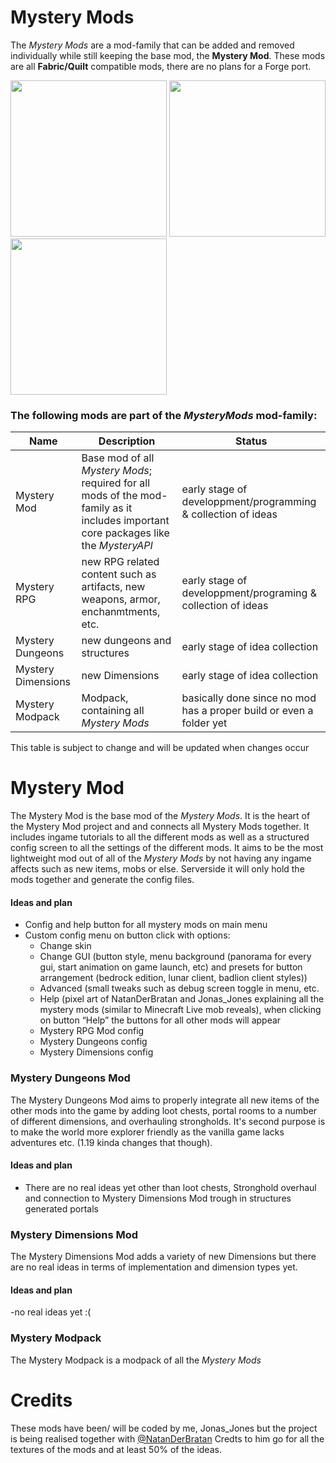 # Mystery Mods
The *Mystery Mods* are a mod-family that can be added and removed individually while still keeping the base mod, the **Mystery Mod**.
These mods are all **Fabric/Quilt** compatible mods, there are no plans for a Forge port.

<img src="https://jonasjones.me/uploads/mod-badges/fabric-api.png" width="250px">
<img src="https://jonasjones.me/uploads/mod-badges/forge-support.png" width="250px">
<img src="https://jonasjones.me/uploads/mod-badges/available-modrinth.png" width="250px">

### The following mods are part of the *MysteryMods* mod-family:
| Name               | Description                                                                                                                          | Status                                                              |
|--------------------|--------------------------------------------------------------------------------------------------------------------------------------|---------------------------------------------------------------------|
| Mystery Mod        | Base mod of all *Mystery Mods*; required for all mods of the mod-family as it includes important core packages like the *MysteryAPI* | early stage of developpment/programming & collection of ideas       |
| Mystery RPG        | new RPG related content such as artifacts, new weapons, armor, enchanmtments, etc.                                                   | early stage of developpment/programing & collection of ideas        |
| Mystery Dungeons   | new dungeons and structures                                                                                                          | early stage of idea collection                                      |
| Mystery Dimensions | new Dimensions                                                                                                                       | early stage of idea collection                                      |
| Mystery Modpack    | Modpack, containing all *Mystery Mods*                                                                                               | basically done since no mod has a proper build or even a folder yet |

This table is subject to change and will be updated when changes occur

# Mystery Mod
The Mystery Mod is the base mod of the *Mystery Mods*. It is the heart of the Mystery Mod project and and connects all Mystery Mods together. It includes ingame tutorials to all the different mods as well as a structured config screen to all the settings of the different mods. It aims to be the most lightweight mod out of all of the *Mystery Mods* by not having any ingame affects such as new items, mobs or else. Serverside it will only hold the mods together and generate the config files.

#### Ideas and plan
- Config and help button for all mystery mods on main menu
- Custom config menu on button click with options:
	- Change skin
	- Change GUI (button style, menu background (panorama for every gui, start animation on game launch, etc) and presets for button arrangement (bedrock edition, lunar client, badlion client styles))
	- Advanced (small tweaks such as debug screen toggle in menu, etc.
	- Help (pixel art of NatanDerBratan and Jonas_Jones explaining all the mystery mods (similar to Minecraft Live mob reveals), when clicking on button “Help” the buttons for all other mods will appear
	- Mystery RPG Mod config
	- Mystery Dungeons config
	- Mystery Dimensions config
### Mystery Dungeons Mod
The Mystery Dungeons Mod aims to properly integrate all new items of the other mods into the game by adding loot chests, portal rooms to a number of different dimensions, and overhauling strongholds. It's second purpose is to make the world more explorer friendly as the vanilla game lacks adventures etc. (1.19 kinda changes that though).

#### Ideas and plan
- There are no real ideas yet other than loot chests, Stronghold overhaul and connection to Mystery Dimensions Mod trough in structures generated portals

### Mystery Dimensions Mod
The Mystery Dimensions Mod adds a variety of new Dimensions but there are no real ideas in terms of implementation and dimension types yet.

#### Ideas and plan
-no real ideas yet :(

### Mystery Modpack
The Mystery Modpack is a modpack of all the *Mystery Mods* 
# Credits
These mods have been/ will be coded by me, Jonas_Jones but the project is being realised together with [@NatanDerBratan](https://www.github.com/NatanDerBratan)
Credts to him go for all the textures of the mods and at least 50% of the ideas.
